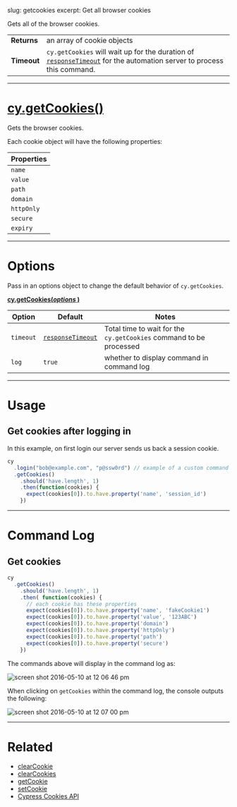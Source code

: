 slug: getcookies
excerpt: Get all browser cookies

Gets all of the browser cookies.

| | |
|--- | --- |
| **Returns** | an array of cookie objects |
| **Timeout** | `cy.getCookies` will wait up for the duration of [`responseTimeout`](https://on.cypress.io/guides/configuration#timeouts) for the automation server to process this command.  |

***

# [cy.getCookies()](#usage)

Gets the browser cookies.

Each cookie object will have the following properties:

| Properties |
| --- |
| `name` |
| `value` |
| `path` |
| `domain` |
| `httpOnly` |
| `secure` |
| `expiry` |

***


# Options

Pass in an options object to change the default behavior of `cy.getCookies`.

**[cy.getCookies(*options* )](#options-usage)**

Option | Default | Notes
--- | --- | ---
`timeout` | [`responseTimeout`](https://on.cypress.io/guides/configuration#timeouts) | Total time to wait for the `cy.getCookies` command to be processed
`log` | `true` | whether to display command in command log

***

# Usage

## Get cookies after logging in

In this example, on first login our server sends us back a session cookie.

```javascript
cy
  .login("bob@example.com", "p@ssw0rd") // example of a custom command
  .getCookies()
    .should('have.length', 1)
    .then(function(cookies) {
      expect(cookies[0]).to.have.property('name', 'session_id')
    })
```

***

# Command Log

## Get cookies

```javascript
cy
  .getCookies()
    .should('have.length', 1)
    .then( function(cookies) {
      // each cookie has these properties
      expect(cookies[0]).to.have.property('name', 'fakeCookie1')
      expect(cookies[0]).to.have.property('value', '123ABC')
      expect(cookies[0]).to.have.property('domain')
      expect(cookies[0]).to.have.property('httpOnly')
      expect(cookies[0]).to.have.property('path')
      expect(cookies[0]).to.have.property('secure')
    })
```

The commands above will display in the command log as:

![screen shot 2016-05-10 at 12 06 46 pm](https://cloud.githubusercontent.com/assets/1271364/15153582/bc370c32-16a7-11e6-94b5-add51d7df7e5.png)

When clicking on `getCookies` within the command log, the console outputs the following:

![screen shot 2016-05-10 at 12 07 00 pm](https://cloud.githubusercontent.com/assets/1271364/15153583/bc374300-16a7-11e6-8e40-2cba54b95a5a.png)

***

# Related

- [clearCookie](https://on.cypress.io/api/clearcookie)
- [clearCookies](https://on.cypress.io/api/clearcookies)
- [getCookie](https://on.cypress.io/api/getcookie)
- [setCookie](https://on.cypress.io/api/setcookie)
- [Cypress Cookies API](https://on.cypress.io/api/cookies)
